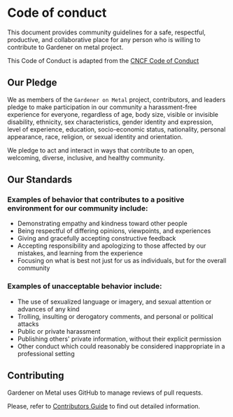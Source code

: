 # Code of conduct
This document provides community guidelines for a safe, respectful, productive, and collaborative place for any person who is willing to contribute to Gardener on metal project.

This Code of Conduct is adapted from the [CNCF Code of Conduct](https://github.com/cncf/foundation/blob/master/code-of-conduct.md)

## Our Pledge

We as members of the `Gardener on Metal` project, contributors, and leaders pledge to make participation in our community a harassment-free experience for everyone, regardless of age, body size, visible or invisible disability, ethnicity, sex characteristics, gender identity and expression, level of experience, education, socio-economic status, nationality, personal appearance, race, religion, or sexual identity and orientation.

We pledge to act and interact in ways that contribute to an open, welcoming, diverse, inclusive, and healthy community.

## Our Standards

### Examples of behavior that contributes to a positive environment for our community include:

- Demonstrating empathy and kindness toward other people
- Being respectful of differing opinions, viewpoints, and experiences
- Giving and gracefully accepting constructive feedback
- Accepting responsibility and apologizing to those affected by our mistakes, and learning from the experience
- Focusing on what is best not just for us as individuals, but for the overall community

### Examples of unacceptable behavior include:

- The use of sexualized language or imagery, and sexual attention or advances of any kind
- Trolling, insulting or derogatory comments, and personal or political attacks
- Public or private harassment
- Publishing others' private information, without their explicit permission
- Other conduct which could reasonably be considered inappropriate in a professional setting

## Contributing
Gardener on Metal uses GitHub to manage reviews of pull requests.

Please, refer to [Contributors Guide](https://github.com/ironcore-dev/metal/blob/main/docs/development/contribution.md) to find out detailed information. 

